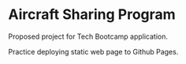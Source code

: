Aircraft Sharing Program
====================

Proposed project for Tech Bootcamp application. 

Practice deploying static web page to Github Pages. 
